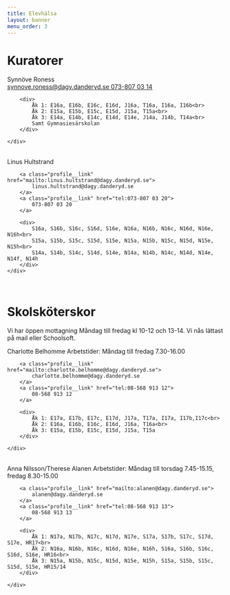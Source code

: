 ```yaml
---
title: Elevhälsa
layout: banner
menu_order: 3
---
```


<h1>Kuratorer</h1>

<div class="profile">
	<div class="profile__info">
		<div class="profile__title">Synnöve Roness</div>
		<a class="profile__link" href="mailto:synnove.roness@dagy.danderyd.se">
			synnove.roness@dagy.danderyd.se
		</a>
		<a class="profile__link" href="tel:073-807 03 14">
			073-807 03 14
		</a>

		<div>
			Åk 1: E16a, E16b, E16c, E16d, J16a, T16a, I16a, I16b<br>
			Åk 2: E15a, E15b, E15c, E15d, J15a, T15a<br>
			Åk 3: E14a, E14b, E14c, E14d, E14e, J14a, J14b, T14a<br>
			Samt Gymnasiesärskolan
		</div>

	</div>
</div>

<br>

<div class="profile">
	<div class="profile__info">
		<div class="profile__title">Linus Hultstrand</div>

		<a class="profile__link" href="mailto:linus.hultstrand@dagy.danderyd.se">
			linus.hultstrand@dagy.danderyd.se
		</a>
		<a class="profile__link" href="tel:073-807 03 20">
			073-807 03 20
		</a>

		<div>
			S16a, S16b, S16c, S16d, S16e, N16a, N16b, N16c, N16d, N16e, N16h<br>
			S15a, S15b, S15c, S15d, S15e, N15a, N15b, N15c, N15d, N15e, N15h<br>
			S14a, S14b, S14c, S14d, S14e, N14a, N14b, N14c, N14d, N14e, N14f, N14h
		</div>
	</div>
</div>

<br>

<h1>Skolsköterskor</h1>

Vi har öppen mottagning Måndag till fredag kl 10-12 och 13-14. 
Vi nås lättast på mail eller Schoolsoft.

<div class="profile">
	<div class="profile__info">
		<div class="profile__title">Charlotte Belhomme 
			Arbetstider: Måndag till fredag 7.30-16.00</div>

		<a class="profile__link" href="mailto:charlotte.belhomme@dagy.danderyd.se">
			charlotte.belhomme@dagy.danderyd.se
		</a>
		<a class="profile__link" href="tel:08-568 913 12">
			08-568 913 12
		</a>

		<div>
			Åk 1: E17a, E17b, E17c, E17d, J17a, T17a, I17a, I17b,I17c<br>
			Åk 2: E16a, E16b, E16c, E16d, J16a, T16a<br>
			Åk 3: E15a, E15b, E15c, E15d, J15a, T15a
		</div>

	</div>
</div>

<br>

<div class="profile">
	<div class="profile__info">
		<div class="profile__title">Anna Nilsson/Therese Alanen 
			Arbetstider: Måndag till torsdag 7.45-15.15, fredag 8.30-15.00</div>

		<a class="profile__link" href="mailto:alanen@dagy.danderyd.se">
			alanen@dagy.danderyd.se
		</a>
		<a class="profile__link" href="tel:08-568 913 13">
			08-568 913 13
		</a>

		<div>
			Åk 1: N17a, N17b, N17c, N17d, N17e, S17a, S17b, S17c, S17d, S17e, HR17<br>
			Åk 2: N16a, N16b, N16c, N16d, N16e, N16h, S16a, S16b, S16c, S16d, S16e, HR16<br>
			Åk 3: N15a, N15b, N15c, N15d, N15e, N15h, S15a, S15b, S15c, S15d, S15e, HR15/14
		</div>

	</div>
</div>
